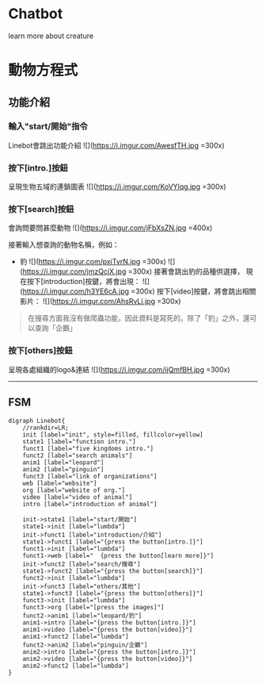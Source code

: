 # Chatbot
learn more about creature
# 動物方程式
## 功能介紹
### 輸入"start/開始"指令
Linebot會跳出功能介紹
![](https://i.imgur.com/AwesfTH.jpg =300x)


### 按下[intro.]按鈕
呈現生物五域的連鎖圖表
![](https://i.imgur.com/KoVYlqg.jpg =300x)



### 按下[search]按鈕
會詢問要問甚麼動物
![](https://i.imgur.com/jFbXsZN.jpg =400x)

接著輸入想查詢的動物名稱，例如：
* 豹
![](https://i.imgur.com/pxiTvrN.jpg =300x)
![](https://i.imgur.com/jmzQcjX.jpg =300x)
接著會跳出豹的品種供選擇，
現在按下[introduction]按鍵，將會出現：
![](https://i.imgur.com/h3YE6cA.jpg =300x)
按下[video]按鍵，將會跳出相關影片：
![](https://i.imgur.com/AhsRvLi.jpg =300x)
> 在搜尋方面我沒有做爬蟲功能，因此資料是寫死的。除了「豹」之外，還可以查詢「企鵝」


### 按下[others]按鈕
呈現各處組織的logo&連結
![](https://i.imgur.com/ijQmfBH.jpg =300x)

---


## FSM
```graphviz
digraph Linebot{
    //rankdir=LR;
    init [label="init", style=filled, fillcolor=yellow]
    state1 [label="function intro."]
    funct1 [label="five kingdoms intro."]
    funct2 [label="search animals"]
    anim1 [label="leopard"]
    anim2 [label="pinguin"]
    funct3 [label="link of organizations"]
    web [label="website"]
    org [label="website of org."]
    video [label="video of animal"]
    intro [label="introduction of animal"]
    
    init->state1 [label="start/開始"]
    state1->init [label="lumbda"]
    init->funct1 [label="introduction/介紹"]
    state1->funct1 [label="{press the button[intro.]}"]
    funct1->init [label="lumbda"]
    funct1->web [label="  {press the button[learn more]}"]
    init->funct2 [label="search/搜尋"]
    state1->funct2 [label="{press the button[search]}"]
    funct2->init [label="lumbda"]
    init->funct3 [label="others/其他"]
    state1->funct3 [label="{press the button[others]}"]
    funct3->init [label="lumbda"]
    funct3->org [label="[press the images]"]
    funct2->anim1 [label="leopard/豹"]
    anim1->intro [label="{press the button[intro.]}"]
    anim1->video [label="{press the button[video]}"]
    anim1->funct2 [label="lumbda"]
    funct2->anim2 [label="pinguin/企鵝"]
    anim2->intro [label="{press the button[intro.]}"]
    anim2->video [label="{press the button[video]}"]
    anim2->funct2 [label="lumbda"]
}
```
